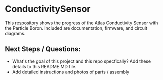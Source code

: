 # ConductivitySensor
This respository shows the progress of the Atlas Conductivity Sensor with the Particle Boron. Included are documentation, firmware, and circuit diagrams.


## Next Steps / Questions:
- What's the goal of this project and this repo specfically? Add these details to this README.MD file.
- Add detailed instructions and photos of parts / assembly